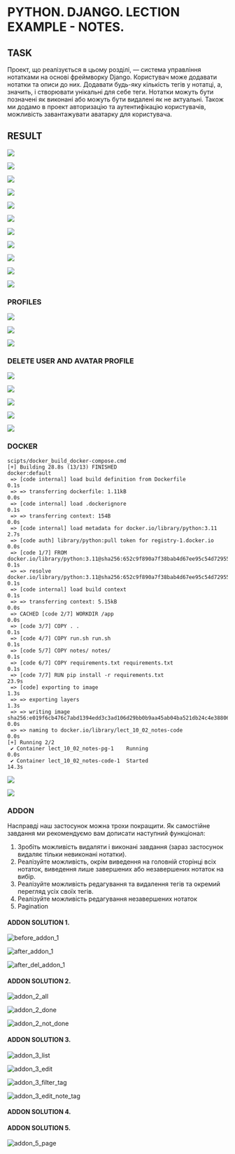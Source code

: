# PYTHON. DJANGO. LECTION EXAMPLE - NOTES.

## TASK
Проект, що реалізується в цьому розділі, — система управління нотатками на основі фреймворку Django. Користувач може додавати нотатки та описи до них. Додавати будь-яку кількість тегів у нотатці, а, значить, і створювати унікальні для себе теги. Нотатки можуть бути позначені як виконані або можуть бути видалені як не актуальні. Також ми додамо в проект авторизацію та аутентифікацію користувачів, можливість завантажувати аватарку для користувача.

## RESULT

![](doc/signup_01.png)

![](doc/login_01.png)

![](doc/index_01.png)

![](doc/tag_01.png)

![](doc/tag_02.png)

![](doc/note_01.png)

![](doc/index_02.png)

![](doc/note_02.png)

![](doc/detail_01.png)

![](doc/index_03.png)

![](doc/detail_02.png)

### PROFILES

![](doc/profile_01.png)

![](doc/profile_02.png)

![](doc/profile_03.png)

### DELETE USER AND AVATAR PROFILE

![](doc/delete_user.png)

![](doc/delete_user_form.png)

![](doc/profile_avatar_t9.png)

![](doc/user_was_deleted.png)

![](doc/profile_avatar_t9-deleted.png)





### DOCKER

```
scipts/docker_build_docker-compose.cmd
[+] Building 28.8s (13/13) FINISHED                                                                                  docker:default
 => [code internal] load build definition from Dockerfile                                                                      0.1s
 => => transferring dockerfile: 1.11kB                                                                                         0.0s 
 => [code internal] load .dockerignore                                                                                         0.1s 
 => => transferring context: 154B                                                                                              0.0s 
 => [code internal] load metadata for docker.io/library/python:3.11                                                            2.7s 
 => [code auth] library/python:pull token for registry-1.docker.io                                                             0.0s
 => [code 1/7] FROM docker.io/library/python:3.11@sha256:652c9f890a7f38bab4d67ee95c54d72955792623122cfea0a87aa74d927e41ae      0.1s
 => => resolve docker.io/library/python:3.11@sha256:652c9f890a7f38bab4d67ee95c54d72955792623122cfea0a87aa74d927e41ae           0.1s 
 => [code internal] load build context                                                                                         0.1s
 => => transferring context: 5.15kB                                                                                            0.0s
 => CACHED [code 2/7] WORKDIR /app                                                                                             0.0s
 => [code 3/7] COPY . .                                                                                                        0.1s
 => [code 4/7] COPY run.sh run.sh                                                                                              0.1s
 => [code 5/7] COPY notes/ notes/                                                                                              0.1s
 => [code 6/7] COPY requirements.txt requirements.txt                                                                          0.1s
 => [code 7/7] RUN pip install -r requirements.txt                                                                            23.9s
 => [code] exporting to image                                                                                                  1.3s
 => => exporting layers                                                                                                        1.3s
 => => writing image sha256:e019f6cb476c7abd1394edd3c3ad106d29bb0b9aa45ab04ba521db24c4e38806                                   0.0s
 => => naming to docker.io/library/lect_10_02_notes-code                                                                       0.0s
[+] Running 2/2
 ✔ Container lect_10_02_notes-pg-1    Running                                                                                  0.0s
 ✔ Container lect_10_02_notes-code-1  Started                                                                                 14.3s
 ```

![](doc/docker_01.png)


![](doc/docker_02.png)



### ADDON

Насправді наш застосунок можна трохи покращити. Як самостійне завдання ми рекомендуємо вам дописати наступний функціонал:

1. Зробіть можливість видаляти і виконані завдання (зараз застосунок видаляє тільки невиконані нотатки).
2. Реалізуйте можливість, окрім виведення на головній сторінці всіх нотаток, виведення лише завершених або незавершених нотаток на вибір.
3. Реалізуйте можливість редагування та видалення тегів та окремий перегляд усіх своїх тегів.
4. Реалізуйте можливість редагування незавершених нотаток
5. Pagination


#### ADDON SOLUTION 1.

 ![before_addon_1](doc/addon_1_before.png)

 ![after_addon_1](doc/addon_1_after.png)

 ![after_del_addon_1](doc/addon_1_after_del.png)


#### ADDON SOLUTION 2.

![addon_2_all](doc/addon_2_all.png)

![addon_2_done](doc/addon_2_done.png)

![addon_2_not_done](doc/addon_2_not_done.png)

#### ADDON SOLUTION 3.

![addon_3_list](doc/addon_3_list.png)

![addon_3_edit](doc/addon_3_edit.png)

![addon_3_filter_tag](doc/addon_3_filter_tag.png)

![addon_3_edit_note_tag](doc/addon_3_edit_note_tag.png)

#### ADDON SOLUTION 4.



#### ADDON SOLUTION 5.
![addon_5_page](doc/addon_5_pagination.png)